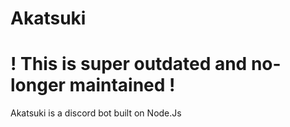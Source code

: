 # Akatsuki

# ! This is super outdated and no-longer maintained !

Akatsuki is a discord bot built on Node.Js
